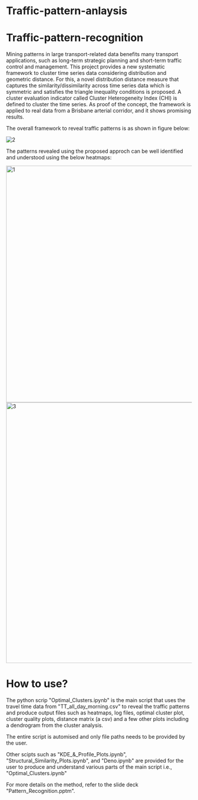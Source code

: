 # Traffic-pattern-anlaysis
# Traffic-pattern-recognition
Mining patterns in large transport-related data benefits many transport
applications, such as long-term strategic planning and short-term traffic
control and management. This project provides a new systematic
framework to cluster time series data considering distribution and
geometric distance. For this, a novel distribution distance measure that
captures the similarity/dissimilarity across time series data which is
symmetric and satisfies the triangle inequality conditions is proposed. A
cluster evaluation indicator called Cluster Heterogeneity Index (CHI) is
defined to cluster the time series. As proof of the concept, the
framework is applied to real data from a Brisbane arterial corridor, and it
shows promising results.

The overall framework to reveal traffic patterns is as shown in figure below:

![2](https://user-images.githubusercontent.com/64182050/216213099-c973733a-fe46-47a8-931b-017ada22eab1.png)

The patterns revealed using the proposed approch can be well identified and understood using the below heatmaps:

<img width="642" alt="1" src="https://user-images.githubusercontent.com/64182050/216212933-6d9ad155-0e32-49de-9a72-8c793ac0ceb0.PNG">

<img width="707" alt="3" src="https://user-images.githubusercontent.com/64182050/216213197-58e0c17a-7096-4a8d-a4ae-ead3894a7297.PNG">


# How to use?

The python scrip "Optimal_Clusters.ipynb" is the main script that uses the travel time data from "TT_all_day_morning.csv" to reveal the traffic patterns and produce output files such as heatmaps, log files, optimal cluster plot, cluster quality plots, distance matrix (a csv) and a few other plots including a dendrogram from the cluster analysis. 

The entire script is automised and only file paths needs to be provided by the user. 

Other scipts such as "KDE_&_Profile_Plots.ipynb", "Structural_Similarity_Plots.ipynb", and "Deno.ipynb" are provided for the user to produce and understand various parts of the main script i.e., "Optimal_Clusters.ipynb"

For more details on the method, refer to the slide deck "Pattern_Recognition.pptm".
